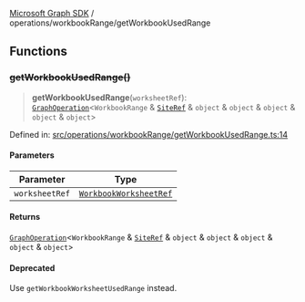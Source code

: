 [Microsoft Graph SDK](../../README.md) / operations/workbookRange/getWorkbookUsedRange

## Functions

### ~~getWorkbookUsedRange()~~

> **getWorkbookUsedRange**(`worksheetRef`): [`GraphOperation`](../../models/GraphOperation.md#graphoperation)\<`WorkbookRange` & [`SiteRef`](../../models/SiteRef.md#siteref) & `object` & `object` & `object` & `object` & `object`\>

Defined in: [src/operations/workbookRange/getWorkbookUsedRange.ts:14](https://github.com/Future-Secure-AI/microsoft-graph/blob/main/src/operations/workbookRange/getWorkbookUsedRange.ts#L14)

#### Parameters

| Parameter | Type |
| ------ | ------ |
| `worksheetRef` | [`WorkbookWorksheetRef`](../../models/WorkbookWorksheetRef.md#workbookworksheetref) |

#### Returns

[`GraphOperation`](../../models/GraphOperation.md#graphoperation)\<`WorkbookRange` & [`SiteRef`](../../models/SiteRef.md#siteref) & `object` & `object` & `object` & `object` & `object`\>

#### Deprecated

Use `getWorkbookWorksheetUsedRange` instead.
